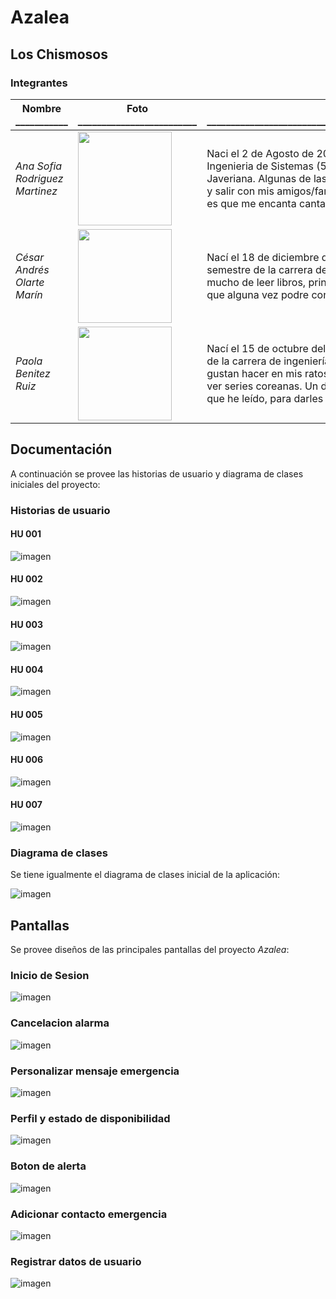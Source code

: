 # Azalea
## Los Chismosos
### Integrantes
|Nombre</br>___________|Foto</br>_________________________|Descripción</br>_______________________________________________________________________________________________________|
|------|---------|-----|
|*Ana Sofia Rodriguez Martinez*|<img src="https://github.com/Intro-CompuMovil/Azalea/assets/118637827/a6c69f01-c498-4671-a6d1-533855e9ca3e" height=150 width=150>|Naci el 2 de Agosto de 2004 en Bogota, Colombia. Actualmente tengo 19 años y soy estudiante de Ingenieria de Sistemas (5to semestre) y Administración de Empresas (7mo semestre) en la Universidad Javeriana. Algunas de las cosas que me gustan hacer en mis ratos libres es tocar el ukelele, ir a karaoke y salir con mis amigos/familia. Mi animal favorito es el gato, y tengo 4, ademas un dato curioso sobre mi es que me encanta cantar, pero no se cantar, y mi flor favorita es el girasol.|
|*César Andrés Olarte Marín*|<img src="https://github.com/Intro-CompuMovil/Azalea/assets/104476524/7a0c7a3b-0cac-4e92-8b33-3aed7005a92c" height=150 width=150>|Nací el 18 de diciembre del 2004 en Bucaramanga, Colombia. Tengo 19 años y soy estudiante de 5.º semestre de la carrera de ingeniería de sistemas dentro de la Pontificia Universidad Javeriana. Disfruto mucho de leer libros, principalmente de romance y fantasía; tengo más horas en los videojuegos de las que alguna vez podre contar; y disfruto de escribir en ratos libres -nada de literatura, solo cartas y así-.|
|*Paola Benitez Ruiz*|<img src="https://github.com/Intro-CompuMovil/Azalea/assets/118636346/0ba2c9a5-9865-4e7c-b9cd-02936057104c" height=150 width=150>|Nací el 15 de octubre del 2004 en Bogotá, Colombia. Tengo 19 años y soy estudiante de 5.º semestre de la carrera de ingeniería de sistemas dentro de la Pontificia Universidad Javeriana. Las cosas que me gustan hacer en mis ratos libres es bailar en mi cuarto cualquier tipo de música, leer libros de romance, ver series coreanas. Un dato curioso sobre mi es que me gusta imaginar la continuación de las historias que he leído, para darles otro final. |

## Documentación
A continuación se provee las historias de usuario y diagrama de clases iniciales del proyecto:

### Historias de usuario
#### HU 001
![imagen](https://github.com/Intro-CompuMovil/Azalea/assets/104476524/94d981d7-38ea-403a-b7bf-0046210d2fa3)

#### HU 002
![imagen](https://github.com/Intro-CompuMovil/Azalea/assets/104476524/3f365939-db37-43d0-87ff-5479f4f8f53c)

#### HU 003
![imagen](https://github.com/Intro-CompuMovil/Azalea/assets/104476524/7d7ed2f9-e8f4-4728-ae20-9bb8f353e79c)

#### HU 004
![imagen](https://github.com/Intro-CompuMovil/Azalea/assets/104476524/782c3b8f-63ff-4dd3-9e6d-36486a045863)


#### HU 005
![imagen](https://github.com/Intro-CompuMovil/Azalea/assets/104476524/5663aa57-6349-4163-a584-a42afa72a28b)


#### HU 006
![imagen](https://github.com/Intro-CompuMovil/Azalea/assets/104476524/514b9a3a-9cda-49bd-a235-03d6b6f82fff)


#### HU 007
![imagen](https://github.com/Intro-CompuMovil/Azalea/assets/104476524/9fe1f524-a8c4-4043-88f7-e3c4a0e6d770)


### Diagrama de clases
Se tiene igualmente el diagrama de clases inicial de la aplicación:

![imagen](https://github.com/Intro-CompuMovil/Azalea/assets/104476524/01ce628f-026d-496b-9ee1-d4169421aaac)


## Pantallas
Se provee diseños de las principales pantallas del proyecto *Azalea*:

### Inicio de Sesion
![imagen](https://github.com/Intro-CompuMovil/Azalea/assets/104476524/8fe62a0b-a954-4e68-9b91-5961a13fadd2)

### Cancelacion alarma
![imagen](https://github.com/Intro-CompuMovil/Azalea/assets/104476524/99c975a4-10b7-4e4c-b098-e2247616fad8)

### Personalizar mensaje emergencia
![imagen](https://github.com/Intro-CompuMovil/Azalea/assets/104476524/f2b94f30-5fee-4764-9882-4802ce88455d)

### Perfil y estado de disponibilidad 
![imagen](https://github.com/Intro-CompuMovil/Azalea/assets/104476524/3ebdea0a-3a7b-4c1f-9ec0-67bdf4964521)

### Boton de alerta
![imagen](https://github.com/Intro-CompuMovil/Azalea/assets/104476524/4412ea33-2efb-4948-8dd8-9f4fa495bd11)

### Adicionar contacto emergencia
![imagen](https://github.com/Intro-CompuMovil/Azalea/assets/104476524/ea6ec8d1-3b26-4723-a655-e300109e12f1)

### Registrar datos de usuario
![imagen](https://github.com/Intro-CompuMovil/Azalea/assets/104476524/caf0a875-6b17-4b0b-9c23-c2f952c97739)

